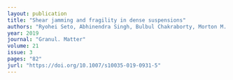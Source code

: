 ```yaml
---
layout: publication
title: "Shear jamming and fragility in dense suspensions"
authors: "Ryohei Seto, Abhinendra Singh, Bulbul Chakraborty, Morton M. Denn, Jeffrey F. Morris"
year: 2019
journal: "Granul. Matter"
volume: 21
issue: 3
pages: "82"
jurl: "https://doi.org/10.1007/s10035-019-0931-5"
---
```

